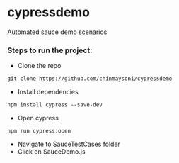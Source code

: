 # cypressdemo
Automated sauce demo scenarios

### Steps to run the project:
- Clone the repo
```
git clone https://github.com/chinmaysoni/cypressdemo
```
- Install dependencies
```
npm install cypress --save-dev
```
- Open cypress
```
npm run cypress:open
```
- Navigate to SauceTestCases folder
- Click on SauceDemo.js